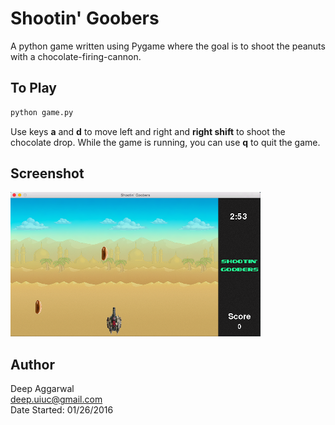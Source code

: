 Shootin' Goobers
================

A python game written using Pygame where the goal is to shoot the peanuts with a chocolate-firing-cannon.

To Play
-------
```sh
python game.py
```
Use keys **a** and **d** to move left and right and **right shift** to shoot the chocolate drop. While the game is running, you can use **q** to quit the game.

Screenshot
----------
![](resources/images/appImage2.png)

Author
------
Deep Aggarwal  
deep.uiuc@gmail.com  
Date Started: 01/26/2016  
